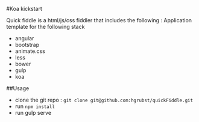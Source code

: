 #Koa kickstart

Quick fiddle is a html/js/css fiddler that includes the following : 
Application template for the following stack
- angular
- bootstrap
- animate.css
- less
- bower
- gulp
- koa


##Usage
- clone the git repo : `git clone git@github.com:hgrubst/quickFiddle.git`
- run `npm install`
- run gulp serve